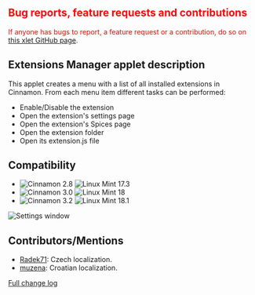 <h2 style="color:red;">Bug reports, feature requests and contributions</h2>
<span style="color:red;">
If anyone has bugs to report, a feature request or a contribution, do so on <a href="https://github.com/Odyseus/CinnamonTools">this xlet GitHub page</a>.
</span>

## Extensions Manager applet description

This applet creates a menu with a list of all installed extensions in Cinnamon. From each menu item different tasks can be performed:

- Enable/Disable the extension
- Open the extension's settings page
- Open the extension's Spices page
- Open the extension folder
- Open its extension.js file

## Compatibility

- ![Cinnamon 2.8](https://odyseus.github.io/CinnamonTools/lib/badges/cinn-2.8.svg) ![Linux Mint 17.3](https://odyseus.github.io/CinnamonTools/lib/badges/lm-17.3.svg)
- ![Cinnamon 3.0](https://odyseus.github.io/CinnamonTools/lib/badges/cinn-3.0.svg) ![Linux Mint 18](https://odyseus.github.io/CinnamonTools/lib/badges/lm-18.svg)
- ![Cinnamon 3.2](https://odyseus.github.io/CinnamonTools/lib/badges/cinn-3.2.svg) ![Linux Mint 18.1](https://odyseus.github.io/CinnamonTools/lib/badges/lm-18.1.svg)

![Settings window](https://odyseus.github.io/CinnamonTools/lib/img/ExtensionsManager-001.png "Settings window")

## Contributors/Mentions
- [Radek71](https://github.com/Radek71): Czech localization.
- [muzena](https://github.com/muzena): Croatian localization.

[Full change log](https://github.com/Odyseus/CinnamonTools/blob/master/applets/0dyseus%40ExtensionsManager/CHANGELOG.md)
